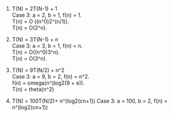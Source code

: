1. T(N) = 2T(N-1) + 1  
Case 3: a = 2, b = 1, f(n) = 1.  
T(n) = O ((n^0)2^(n/1)).  
T(n) = O(2^n).    

2. T(N) = 3T(N-1) + n  
Case 3: a = 3, b = 1, f(n) = n.  
T(n) = O((n^0)3^n).  
T(n) = O(3^n).  

3. T(N) = 9T(N/2) + n^2  
Case 3: a = 9, b = 2, f(n) = n^2.  
f(n) = omega(n^(log2(9 + e)).    
T(n) = theta(n^2)  

4. T(N) = 100T(N/2)+ n^(log2(cn+1))
Case 3: a = 100, b = 2, f(n) = n^(log2(cn+1))




